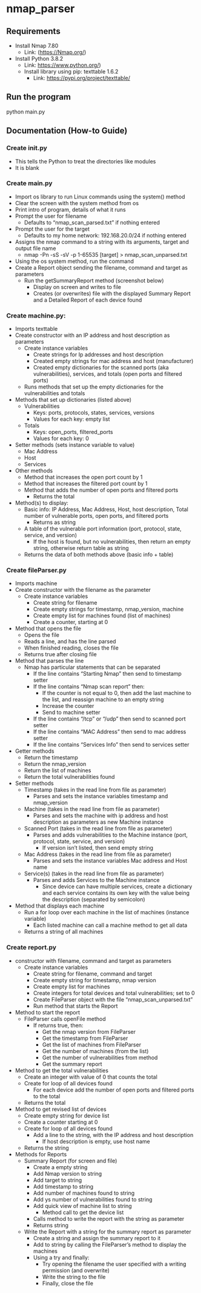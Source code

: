 # nmap_parser

## Requirements 

- Install Nmap 7.80
    - Link: (https://Nmap.org/)
- Install Python 3.8.2
    - Link: https://www.python.org/)
    - Install library using pip: texttable 1.6.2
      - Link: https://pypi.org/project/texttable/

## Run the program

python main.py

## Documentation (How-to Guide)

### Create __init__.py

- This tells the Python to treat the directories like modules
- It is blank

### Create main.py

- Import os library to run Linux commands using the system() method
- Clear the screen with the system method from os
- Print intro of program, details of what it runs
- Prompt the user for filename
    - Defaults to “nmap_scan_parsed.txt” if nothing entered
- Prompt the user for the target
    - Defaults to my home network: 192.168.20.0/24 if nothing entered
- Assigns the nmap command to a string with its arguments, target and output file name
    - nmap -Pn -sS -sV -p 1-65535 [target] > nmap_scan_unparsed.txt
- Using the os system method, run the command
- Create a Report object sending the filename, command and target as parameters
    - Run the getSummaryReport method (screenshot below)
        - Display on screen and writes to file
        - Creates (or overwrites) file with the displayed Summary Report and a Detailed Report of each device found
### Create machine.py:

- Imports texttable
- Create constructor with an IP address and host description as parameters
    - Create instance variables
        - Create strings for Ip addresses and host description
        - Created empty strings for mac address and host (manufacturer)
        - Created empty dictionaries for the scanned ports (aka vulnerabilities), services, and totals (open ports and filtered ports)
    - Runs methods that set up the empty dictionaries for the vulnerabilities and totals
- Methods that set up dictionaries (listed above)
    - Vulnerabilities
        - Keys: ports, protocols, states, services, versions
        - Values for each key: empty list
    - Totals
        - Keys: open_ports, filtered_ports
        - Values for each key: 0
- Setter methods (sets instance variable to value)
    - Mac Address
    - Host
    - Services
- Other methods
    - Method that increases the open port count by 1
    - Method that increases the filtered port count by 1
    - Method that adds the number of open ports and filtered ports
        - Returns the total
- Method(s) to display:
    - Basic info: IP Address, Mac Address, Host, host description, Total number of vulnerable ports, open ports, and filtered ports
        - Returns as string
    - A table of the vulnerable port information (port, protocol, state, service, and version)
        - If the host is found, but no vulnerabilities, then return an empty string, otherwise return table as string
    - Returns the data of both methods above (basic info + table)

### Create fileParser.py

- Imports machine
- Create constructor with the filename as the parameter
    - Create instance variables
        - Create string for filename
        - Create empty strings for timestamp, nmap_version, machine
        - Create empty list for machines found (list of machines)
        - Create a counter, starting at 0
- Method that opens the file
    - Opens the file
    - Reads a line, and has the line parsed
    - When finished reading, closes the file
    - Returns true after closing file
- Method that parses the line
    - Nmap has particular statements that can be separated
        - If the line contains “Starting Nmap” then send to timestamp setter
        - If the line contains “Nmap scan report” then:
            - If the counter is not equal to 0, then add the last machine to the list, and reassign machine to an empty string
            - Increase the counter
            - Send to machine setter
        - If the line contains “/tcp” or “/udp” then send to scanned port setter
        - If the line contains “MAC Address” then send to mac address setter
        - If the line contains “Services Info” then send to services setter
- Getter methods
    - Return the timestamp
    - Return the nmap_version
    - Return the list of machines
    - Return the total vulnerabilities found
- Setter methods
    - Timestamp (takes in the read line from file as parameter)
        - Parses and sets the instance variables timestamp and nmap_version
    - Machine (takes in the read line from file as parameter)
        - Parses and sets the machine with ip address and host description as parameters as new Machine instance
    - Scanned Port (takes in the read line from file as parameter)
        - Parses and adds vulnerabilities to the Machine instance (port, protocol, state, service, and version)
            - If version isn’t listed, then send empty string
    - Mac Address (takes in the read line from file as parameter)
        - Parses and sets the instance variables Mac address and Host name
    - Service(s) (takes in the read line from file as parameter)
        - Parses and adds Services to the Machine instance
            - Since device can have multiple services, create a dictionary and each service contains its own key with the value being the description (separated by semicolon)
- Method that displays each machine
    - Run a for loop over each machine in the list of machines (instance variable)
        - Each listed machine can call a machine method to get all data
    - Returns a string of all machines

### Create report.py

- constructor with filename, command and target as parameters
     - Create instance variables
        - Create string for filename, command and target
        - Create empty string for timestamp, nmap version
        - Create empty list for machines
        - Create integers for total devices and total vulnerabilities; set to 0
        - Create FileParser object with the file “nmap_scan_unparsed.txt”
        - Run method that starts the Report
- Method to start the report
    - FileParser calls openFile method
        - If returns true, then:
            - Get the nmap version from FileParser
            - Get the timestamp from FileParser
            - Get the list of machines from FileParser
            - Get the number of machines (from the list)
            - Get the number of vulnerabilities from method
            - Get the summary report
- Method to get the total vulnerabilities
    - Create an integer with value of 0 that counts the total
    - Create for loop of all devices found
        - For each device add the number of open ports and filtered ports to the total
    - Returns the total
- Method to get revised list of devices
    - Create empty string for device list
    - Create a counter starting at 0
    - Create for loop of all devices found
        - Add a line to the string, with the IP address and host description
            - If host description is empty, use host name
    - Returns the string
- Methods for Reports
    - Summary Report (for screen and file)
        - Create a empty string
        - Add Nmap version to string
        - Add target to string
        - Add timestamp to string
        - Add number of machines found to string
        - Add ys number of vulnerabilities found to string
        - Add quick view of machine list to string
            - Method call to get the device list
        - Calls method to write the report with the string as parameter
        - Returns string
    - Write the Report with a string for the summary report as parameter
        - Create a string and assign the summary report to it
        - Add to string by calling the FileParser’s method to display the machines
        - Using a try and finally:
            - Try opening the filename the user specified with a writing permission (and overwrite)
            - Write the string to the file
            - Finally, close the file
